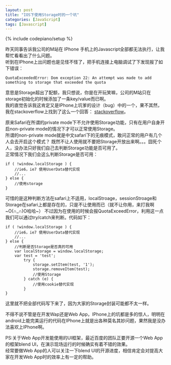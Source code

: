 ```yaml
---
layout: post
title: "IOS下使用Storage时的一个坑"
categories: [JavaScript]
tags: [Javascript]
---
```

{% include codepiano/setup %}

昨天同事告诉我公司的M站在 IPhone 手机上的Javascript全部都无法执行，让我帮忙看看出了什么问题。  
听到在IPhone上出问题也是见怪不怪了，把手机连接上电脑调试了下发现报了如下错误：

    QuotaExceededError: Dom exception 22: An attempt was made to add something to storage that exceeded the quota

意思是Storage超出了配额，我只想说，你是在开玩笑嘛，公司的M站只在storage初始化的时候添加了一条key/value而已啊。  
我的直觉告诉我这肯定又是IPhone上坑爹的设计（bug）中的一个，果不其然，我在stackoverflow上找到了这么一个回答：
[stackoverflow](http://stackoverflow.com/questions/21159301/quotaexceedederror-dom-exception-22-an-attempt-was-made-to-add-something-to-st)。

原来Safari在所谓的private mode下不允许使用Storage功能，只有在用户自身开启non-private mode的情况下才可以正常使用Storage。  
所谓的non-private mode就是中文safari下的无痕模式，敢问正常的用户有几个人会去开启这个模式？
既然不让人使用就不要把Storage开放出来啊。。。囧死个人，没办法只好我们自己去判断Storage功能是否可用了。  
正常情况下我们会这么判断Storage是否可用：

    if ( !window.localStorage ) {
        //ie6，ie7 使用UserData替代实现
        //...
    } else {
        //使用storage
    }

可惜的是这种判断方法在safari上不适用，localStroage，sessionStroage和Storage在safari上都是存在的，只是不让使用而已（就不让你用，来打我啊~O(∩_∩)O哈哈~）
不过因为在使用的时候会报QuotaExceedError，利用这一点我们可以通过try/catch来判断。代码如下：

    if ( !window.localStorage ) {
        //ie6，ie7 使用UserData替代实现
        //...
    } else {
        //判断是否Storage是否真的可用
        var localStorage = window.localStorage;
        var test = 'test';
            try {
                storage.setItem(test, '1');
                storage.removeItem(test);
                //使用Storage
            } catch (e) {
                //使用cookie替代实现
            }
    }

这里就不把全部代码写下来了，因为大家的Storage封装可能都不太一样。

不得不说不管是在开发Wap还是Web App，IPhone上的坑都是多的惊人，明明在android上能完美运行的代码在IPhone上就是出各种莫名其妙问题，果然我是没办法喜欢上IPhone啊。  

PS:关于Web App开发能使用的UI框架，最近百度的团队正要开源一个Web App的框架blend UI，在演示现场运行的时候确实有着不错的效果。  
经常要做Web App的人可以关注一下blend UI的开源进度，相信肯定会对提高大家在开发Web App时的效率上有一定的帮助。

